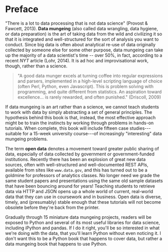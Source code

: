 # Preface 

"There is a lot to data processing that is not data science" (Provost & Fawcett, 2013).  **Data mungeing** (also called data wrangling, data hygiene, or data preparation) is the art of taking data from the wild and civilizing it so that it is integrated and well-structured for the sort of analysis you want to conduct.  Since big data is often about analytical re-use of data originally collected by someone else for some other purpose, data mungeing can take up the majority of a data scientist's time -- over 50%, in fact, according to a recent *NYT* article (Lohr, 2014).  It is ad hoc and improvisational work, though, rather than a science.

> "A good data munger excels at turning coffee into regular expressions and parsers, implemented in a high-level scripting language of choice (often Perl, Python, even Javascript). This is problem solving with programming, and quite different from statistics.  An aspiration toward excellence… is rarely rewarded, and often punished." (Driscoll, 2009)

If data mungeing is an art rather than a science, we cannot teach students to work with data by simply abstracting a set of general principles.  The hypothesis behind this book is that, instead, the most effective approach might be to train the instincts by working through problems in hands-on tutorials.  When complete, this book will include fifteen case studies---suitable for a 15-week university course---of increasingly "interesting" data mungeing problems.

The term **open data** denotes a movement toward greater public sharing of data, especially of data collected by government or government-funded institutions.  Recently there has been an explosion of great new data sources, often with well-structured and well-documented REST APIs, available from sites like `www.data.gov`, and this has turned out to be a goldmine for professors of analytics classes.  No longer need we grade the same student papers and presentations using the same old sample datasets that have been bouncing around for years!  Teaching students to retrieve data via HTTP and JSON opens up a whole world of current, real-world data that they can use in coursework and in business.  Open data is diverse, timely, and (presumably) stable enough that these tutorials will not become obsolete before they're back from the printer.

Gradually through 15 miniature data mungeing projects, readers will be exposed to Python and several of its most useful libraries for data science, including iPython and pandas.  If I do it right, you'll be so interested in what we're doing with the data, that you'll learn Python without even noticing it.  I don't want this to be a Python book that happens to cover data, but rather a data mungeing book that happens to use Python.